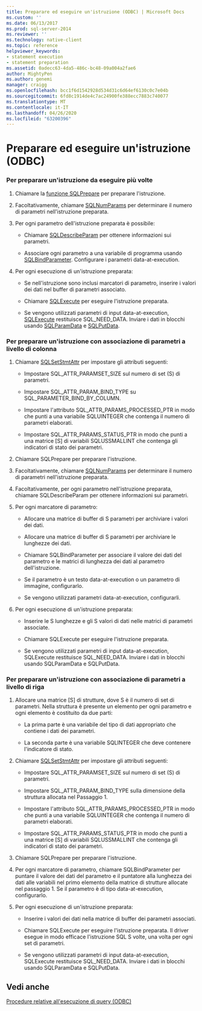 ```yaml
---
title: Preparare ed eseguire un'istruzione (ODBC) | Microsoft Docs
ms.custom: ''
ms.date: 06/13/2017
ms.prod: sql-server-2014
ms.reviewer: ''
ms.technology: native-client
ms.topic: reference
helpviewer_keywords:
- statement execution
- statement preparation
ms.assetid: 0adecc63-4da5-486c-bc48-09a004a2fae6
author: MightyPen
ms.author: genemi
manager: craigg
ms.openlocfilehash: bcc1f6d1542928d534d31c6d64ef6130c0c7e04b
ms.sourcegitcommit: 6fd8c1914de4c7ac24900fe388ecc7883c740077
ms.translationtype: MT
ms.contentlocale: it-IT
ms.lasthandoff: 04/26/2020
ms.locfileid: "63200396"
---
```

# <a name="prepare-and-execute-a-statement-odbc"></a>Preparare ed eseguire un'istruzione (ODBC)
    
### <a name="to-prepare-a-statement-once-and-then-execute-it-multiple-times"></a>Per preparare un'istruzione da eseguire più volte  
  
1.  Chiamare la [funzione SQLPrepare](https://go.microsoft.com/fwlink/?LinkId=59360) per preparare l'istruzione.  
  
2.  Facoltativamente, chiamare [SQLNumParams](https://go.microsoft.com/fwlink/?LinkId=58404) per determinare il numero di parametri nell'istruzione preparata.  
  
3.  Per ogni parametro dell'istruzione preparata è possibile:  
  
    -   Chiamare [SQLDescribeParam](../../native-client-odbc-api/sqldescribeparam.md) per ottenere informazioni sui parametri.  
  
    -   Associare ogni parametro a una variabile di programma usando [SQLBindParameter](../../native-client-odbc-api/sqlbindparameter.md). Configurare i parametri data-at-execution.  
  
4.  Per ogni esecuzione di un'istruzione preparata:  
  
    -   Se nell'istruzione sono inclusi marcatori di parametro, inserire i valori dei dati nel buffer di parametri associato.  
  
    -   Chiamare [SQLExecute](https://go.microsoft.com/fwlink/?LinkId=58400) per eseguire l'istruzione preparata.  
  
    -   Se vengono utilizzati parametri di input data-at-execution, [SQLExecute](https://go.microsoft.com/fwlink/?LinkId=58400) restituisce SQL_NEED_DATA. Inviare i dati in blocchi usando [SQLParamData](https://go.microsoft.com/fwlink/?LinkId=58405) e [SQLPutData](../../native-client-odbc-api/sqlputdata.md).  
  
### <a name="to-prepare-a-statement-with-column-wise-parameter-binding"></a>Per preparare un'istruzione con associazione di parametri a livello di colonna  
  
1.  Chiamare [SQLSetStmtAttr](../../native-client-odbc-api/sqlsetstmtattr.md) per impostare gli attributi seguenti:  
  
    -   Impostare SQL_ATTR_PARAMSET_SIZE sul numero di set (S) di parametri.  
  
    -   Impostare SQL_ATTR_PARAM_BIND_TYPE su SQL_PARAMETER_BIND_BY_COLUMN.  
  
    -   Impostare l'attributo SQL_ATTR_PARAMS_PROCESSED_PTR in modo che punti a una variabile SQLUINTEGER che contenga il numero di parametri elaborati.  
  
    -   Impostare SQL_ATTR_PARAMS_STATUS_PTR in modo che punti a una matrice [S] di variabili SQLUSSMALLINT che contenga gli indicatori di stato dei parametri.  
  
2.  Chiamare SQLPrepare per preparare l'istruzione.  
  
3.  Facoltativamente, chiamare [SQLNumParams](https://go.microsoft.com/fwlink/?LinkId=58404) per determinare il numero di parametri nell'istruzione preparata.  
  
4.  Facoltativamente, per ogni parametro nell'istruzione preparata, chiamare SQLDescribeParam per ottenere informazioni sui parametri.  
  
5.  Per ogni marcatore di parametro:  
  
    -   Allocare una matrice di buffer di S parametri per archiviare i valori dei dati.  
  
    -   Allocare una matrice di buffer di S parametri per archiviare le lunghezze dei dati.  
  
    -   Chiamare SQLBindParameter per associare il valore dei dati del parametro e le matrici di lunghezza dei dati al parametro dell'istruzione.  
  
    -   Se il parametro è un testo data-at-execution o un parametro di immagine, configurarlo.  
  
    -   Se vengono utilizzati parametri data-at-execution, configurarli.  
  
6.  Per ogni esecuzione di un'istruzione preparata:  
  
    -   Inserire le S lunghezze e gli S valori di dati nelle matrici di parametri associate.  
  
    -   Chiamare SQLExecute per eseguire l'istruzione preparata.  
  
    -   Se vengono utilizzati parametri di input data-at-execution, SQLExecute restituisce SQL_NEED_DATA. Inviare i dati in blocchi usando SQLParamData e SQLPutData.  
  
### <a name="to-prepare-a-statement-with-row-wise-bound-parameters"></a>Per preparare un'istruzione con associazione di parametri a livello di riga  
  
1.  Allocare una matrice [S] di strutture, dove S è il numero di set di parametri. Nella struttura è presente un elemento per ogni parametro e ogni elemento è costituito da due parti:  
  
    -   La prima parte è una variabile del tipo di dati appropriato che contiene i dati dei parametri.  
  
    -   La seconda parte è una variabile SQLINTEGER che deve contenere l'indicatore di stato.  
  
2.  Chiamare [SQLSetStmtAttr](../../native-client-odbc-api/sqlsetstmtattr.md) per impostare gli attributi seguenti:  
  
    -   Impostare SQL_ATTR_PARAMSET_SIZE sul numero di set (S) di parametri.  
  
    -   Impostare SQL_ATTR_PARAM_BIND_TYPE sulla dimensione della struttura allocata nel Passaggio 1.  
  
    -   Impostare l'attributo SQL_ATTR_PARAMS_PROCESSED_PTR in modo che punti a una variabile SQLUINTEGER che contenga il numero di parametri elaborati.  
  
    -   Impostare SQL_ATTR_PARAMS_STATUS_PTR in modo che punti a una matrice [S] di variabili SQLUSSMALLINT che contenga gli indicatori di stato dei parametri.  
  
3.  Chiamare SQLPrepare per preparare l'istruzione.  
  
4.  Per ogni marcatore di parametro, chiamare SQLBindParameter per puntare il valore dei dati del parametro e il puntatore alla lunghezza dei dati alle variabili nel primo elemento della matrice di strutture allocate nel passaggio 1. Se il parametro è di tipo data-at-execution, configurarlo.  
  
5.  Per ogni esecuzione di un'istruzione preparata:  
  
    -   Inserire i valori dei dati nella matrice di buffer dei parametri associati.  
  
    -   Chiamare SQLExecute per eseguire l'istruzione preparata. Il driver esegue in modo efficace l'istruzione SQL S volte, una volta per ogni set di parametri.  
  
    -   Se vengono utilizzati parametri di input data-at-execution, SQLExecute restituisce SQL_NEED_DATA. Inviare i dati in blocchi usando SQLParamData e SQLPutData.  
  
## <a name="see-also"></a>Vedi anche  
 [Procedure relative all'esecuzione di query &#40;ODBC&#41;](executing-queries-how-to-topics-odbc.md)  
  
  
